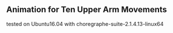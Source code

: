 Animation for Ten Upper Arm Movements
---

tested on Ubuntu16.04 with choregraphe-suite-2.1.4.13-linux64
